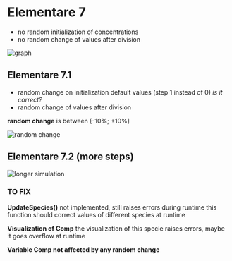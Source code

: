 # Elementare 7 

* no random initialization of concentrations
* no random change of values after division

![graph](no_random.png)

## Elementare 7.1
* random change on initialization default values (step 1 instead of 0) _is it correct?_
* random change of values after division

__random change__ is between [-10%; +10%]

![random change](random.png)

## Elementare 7.2 (more steps)

![longer simulation](longer.png)
### TO FIX
__UpdateSpecies()__ not implemented, still raises errors during runtime
this function should correct values of different species at runtime

__Visualization of Comp__ the visualization of this specie raises errors, maybe it goes overflow at runtime

__Variable Comp not affected by any random change__
